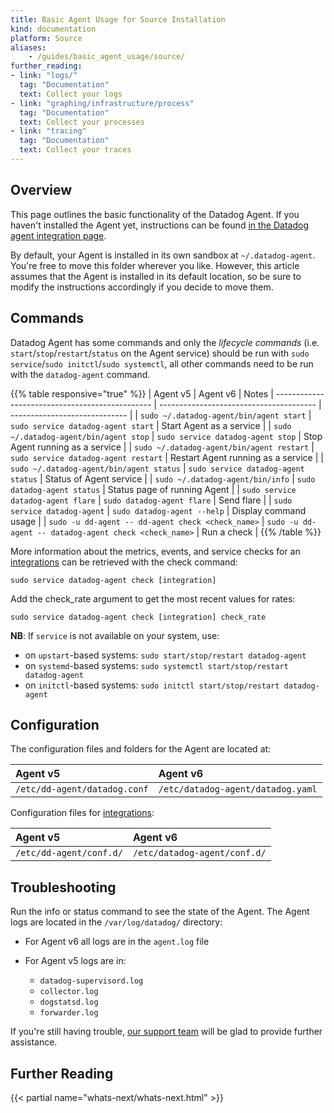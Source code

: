 ```yaml
---
title: Basic Agent Usage for Source Installation
kind: documentation
platform: Source
aliases:
    - /guides/basic_agent_usage/source/
further_reading:
- link: "logs/"
  tag: "Documentation"
  text: Collect your logs
- link: "graphing/infrastructure/process"
  tag: "Documentation"
  text: Collect your processes
- link: "tracing"
  tag: "Documentation"
  text: Collect your traces
---
```

## Overview

This page outlines the basic functionality of the Datadog Agent. If you haven't installed the Agent yet, instructions can be found [in the Datadog agent integration page](https://app.datadoghq.com/account/settings#agent/source). 

By default, your Agent is installed in its own sandbox at `~/.datadog-agent`. You're free to move this folder wherever you like. However, this article assumes that the Agent is installed in its default location, so be sure to modify the instructions accordingly if you decide to move them.


## Commands

Datadog Agent has some commands and only the _lifecycle commands_ (i.e. `start`/`stop`/`restart`/`status` on the Agent service) should be run with `sudo service`/`sudo initctl`/`sudo systemctl`, all other commands need to be run with the `datadog-agent` command.

{{% table responsive="true" %}}
| Agent v5                                  |  Agent v6                          | Notes
| ----------------------------------------------- | --------------------------------------- | ----------------------------- |
| `sudo ~/.datadog-agent/bin/agent start`              | `sudo service datadog-agent start`      | Start Agent as a service |
| `sudo ~/.datadog-agent/bin/agent stop`               | `sudo service datadog-agent stop`       | Stop Agent running as a service |
| `sudo ~/.datadog-agent/bin/agent restart`            | `sudo service datadog-agent restart`    | Restart Agent running as a service |
| `sudo ~/.datadog-agent/bin/agent status`             | `sudo service datadog-agent status`     | Status of Agent service |
| `sudo ~/.datadog-agent/bin/info`               | `sudo datadog-agent status`             | Status page of running Agent |
| `sudo service datadog-agent flare`              | `sudo datadog-agent flare`              | Send flare |
| `sudo service datadog-agent`                    | `sudo datadog-agent --help`             | Display command usage |
| `sudo -u dd-agent -- dd-agent check <check_name>` | `sudo -u dd-agent -- datadog-agent check <check_name>` | Run a check |
{{% /table %}}

More information about the metrics, events, and service checks for an [integrations](/integrations) can be retrieved with the check command:
```shell
sudo service datadog-agent check [integration]
```

Add the check_rate argument to get the most recent values for rates:
```shell
sudo service datadog-agent check [integration] check_rate
```

**NB**: If `service` is not available on your system, use:

* on `upstart`-based systems: `sudo start/stop/restart datadog-agent`
* on `systemd`-based systems: `sudo systemctl start/stop/restart datadog-agent`
* on `initctl`-based systems: `sudo initctl start/stop/restart datadog-agent`

## Configuration

The configuration files and folders for the Agent are located at:

| Agent v5                                  |  Agent v6                          |
|:-----|:----|
|`/etc/dd-agent/datadog.conf`| `/etc/datadog-agent/datadog.yaml` |

Configuration files for [integrations](/integrations):

| Agent v5                                  |  Agent v6                          |
|:-----|:----|
|`/etc/dd-agent/conf.d/`|`/etc/datadog-agent/conf.d/`|

## Troubleshooting

Run the info or status command to see the state of the Agent.
The Agent logs are located in the `/var/log/datadog/` directory:

* For Agent v6 all logs are in the `agent.log` file
* For Agent v5 logs are in:
    
    * `datadog-supervisord.log`
    * `collector.log`
    * `dogstatsd.log`
    * `forwarder.log`

If you're still having trouble, [our support team](/help) will be glad to provide further assistance.

## Further Reading

{{< partial name="whats-next/whats-next.html" >}}